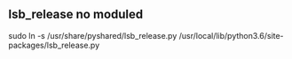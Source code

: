 ## lsb_release no moduled 
sudo ln -s /usr/share/pyshared/lsb_release.py /usr/local/lib/python3.6/site-packages/lsb_release.py

